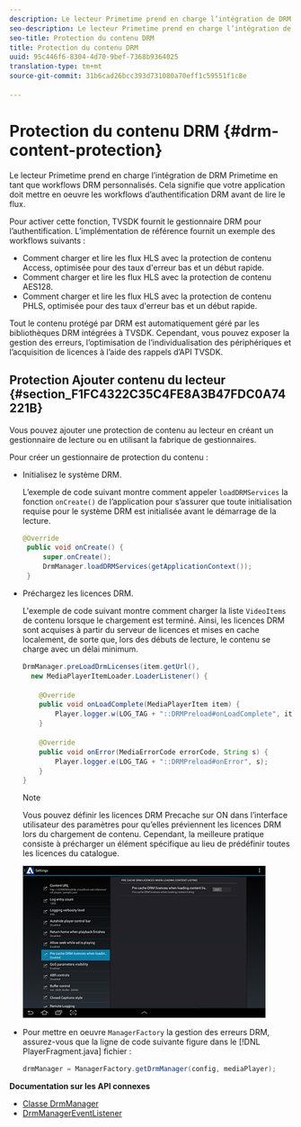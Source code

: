 ```yaml
---
description: Le lecteur Primetime prend en charge l’intégration de DRM Primetime en tant que workflows DRM personnalisés. Cela signifie que votre application doit mettre en oeuvre les workflows d’authentification DRM avant de lire le flux.
seo-description: Le lecteur Primetime prend en charge l’intégration de DRM Primetime en tant que workflows DRM personnalisés. Cela signifie que votre application doit mettre en oeuvre les workflows d’authentification DRM avant de lire le flux.
seo-title: Protection du contenu DRM
title: Protection du contenu DRM
uuid: 95c446f6-8304-4d70-9bef-7368b9364025
translation-type: tm+mt
source-git-commit: 31b6cad26bcc393d731080a70eff1c59551f1c8e

---
```



# Protection du contenu DRM {#drm-content-protection}

Le lecteur Primetime prend en charge l’intégration de DRM Primetime en tant que workflows DRM personnalisés. Cela signifie que votre application doit mettre en oeuvre les workflows d’authentification DRM avant de lire le flux.

Pour activer cette fonction, TVSDK fournit le gestionnaire DRM pour l’authentification. L’implémentation de référence fournit un exemple des workflows suivants :

* Comment charger et lire les flux HLS avec la protection de contenu Access, optimisée pour des taux d&#39;erreur bas et un début rapide.
* Comment charger et lire les flux HLS avec la protection de contenu AES128.
* Comment charger et lire les flux HLS avec la protection de contenu PHLS, optimisée pour des taux d&#39;erreur bas et un début rapide.

Tout le contenu protégé par DRM est automatiquement géré par les bibliothèques DRM intégrées à TVSDK. Cependant, vous pouvez exposer la gestion des erreurs, l’optimisation de l’individualisation des périphériques et l’acquisition de licences à l’aide des rappels d’API TVSDK.

## Protection Ajouter contenu du lecteur {#section_F1FC4322C35C4FE8A3B47FDC0A74221B}

Vous pouvez ajouter une protection de contenu au lecteur en créant un gestionnaire de lecture ou en utilisant la fabrique de gestionnaires.

Pour créer un gestionnaire de protection du contenu :

* Initialisez le système DRM.

   L’exemple de code suivant montre comment appeler `loadDRMServices` la fonction `onCreate()` de l’application pour s’assurer que toute initialisation requise pour le système DRM est initialisée avant le démarrage de la lecture.

   ```java
   @Override 
    public void onCreate() { 
        super.onCreate();  
        DrmManager.loadDRMServices(getApplicationContext()); 
    }
   ```

* Préchargez les licences DRM.

   L&#39;exemple de code suivant montre comment charger la liste `VideoItems` de contenu lorsque le chargement est terminé. Ainsi, les licences DRM sont acquises à partir du serveur de licences et mises en cache localement, de sorte que, lors des débuts de lecture, le contenu se charge avec un délai minimum.

   ```java
   DrmManager.preLoadDrmLicenses(item.getUrl(),  
     new MediaPlayerItemLoader.LoaderListener() { 
   
       @Override 
       public void onLoadComplete(MediaPlayerItem item) { 
           Player.logger.w(LOG_TAG + "::DRMPreload#onLoadComplete", item.getResource().getUrl()); 
       } 
   
       @Override 
       public void onError(MediaErrorCode errorCode, String s) { 
           Player.logger.e(LOG_TAG + "::DRMPreload#onError", s); 
       } 
   } 
   ```

   >[!NOTE]
   >
   >Vous pouvez définir les licences DRM Precache sur ON dans l’interface utilisateur des paramètres pour qu’elles préviennent les licences DRM lors du chargement de contenu. Cependant, la meilleure pratique consiste à précharger un élément spécifique au lieu de prédéfinir toutes les licences du catalogue.
   >
   >![](assets/precache-drm-licenses.jpg)

* Pour mettre en oeuvre `ManagerFactory` la gestion des erreurs DRM, assurez-vous que la ligne de code suivante figure dans le [!DNL PlayerFragment.java] fichier :

   ```java
   drmManager = ManagerFactory.getDrmManager(config, mediaPlayer);
   ```

**Documentation sur les API connexes**

* [Classe DrmManager](https://help.adobe.com/en_US/primetime/api/reference_implementation/android/javadoc/com/adobe/primetime/reference/manager/DrmManager.html)
* [DrmManagerEventListener](https://help.adobe.com/en_US/primetime/api/reference_implementation/android/javadoc/com/adobe/primetime/reference/manager/DrmManager.DrmManagerEventListener.html)